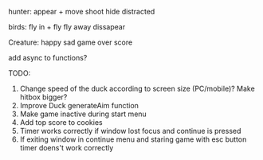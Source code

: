 hunter:
    appear
    + move
    shoot
    hide
    distracted

birds:
    fly in
    + fly
    fly away
    dissapear

Creature:
    happy
    sad
    game over score



add async to functions?

TODO: 
1. Change speed of the duck according to screen size (PC/mobile)? Make hitbox bigger?
2. Improve Duck generateAim function
3. Make game inactive during start menu
4. Add top score to cookies
5. Timer works correctly if window lost focus and continue is pressed
6. If exiting window in continue menu and staring game with esc button timer doens't work correctly

